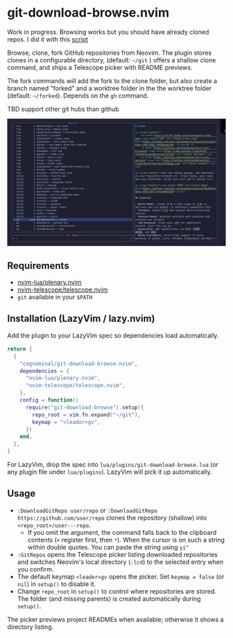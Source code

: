 # git-download-browse.nvim

Work in progress. Browsing works but you should have already cloned repos.
I did it with this [script](https://gist.github.com/cognominal/e81918a1444f1130f4256a7e578f7550)

Browse, clone, fork GitHub repositories from Neovim. The plugin stores clones
in a configurable directory, (default: `~/git` )
offers a shallow clone command, and ships a Telescope
picker with README previews.

The fork commands will add the fork to the clone folder, but also create
a branch named "forked" and a worktree folder in the the worktree folder
(default: `~/forked`). Depends on the `gh` command.

TBD support other git hubs than github

![screenshot](./assets/screenshot.png)

## Requirements

- [nvim-lua/plenary.nvim](https://github.com/nvim-lua/plenary.nvim)
- [nvim-telescope/telescope.nvim](https://github.com/nvim-telescope/telescope.nvim)
- `git` available in your `$PATH`

## Installation (LazyVim / lazy.nvim)

Add the plugin to your LazyVim spec so dependencies load automatically.

```lua
return {
  {
    "cognominal/git-download-browse.nvim",
    dependencies = {
      "nvim-lua/plenary.nvim",
      "nvim-telescope/telescope.nvim",
    },
    config = function()
      require("git-download-browse").setup({
        repo_root = vim.fn.expand("~/git"),
        keymap = "<leader>gv",
      })
    end,
  },
}
```

For LazyVim, drop the spec into `lua/plugins/git-download-browse.lua`
(or any
plugin file under `lua/plugins`). LazyVim will pick it up automatically.

## Usage

- `:DownloadGitRepo user/repo` or `:DownloadGitRepo https://github.com/user/repo`
  clones the repository (shallow) into `<repo_root>/user---repo`.
  - If you omit the argument, the command falls back to the clipboard contents
    (`+` register first, then `*`). When the cursor is on such a string within double quotes.
  You can paste the string using `yi"`
- `:GitRepos` opens the Telescope picker listing downloaded repositories and
  switches Neovim's local directory (`:lcd`) to the selected entry when you
  confirm.
- The default keymap `<leader>gv` opens the picker. Set `keymap = false` (or
  `nil`) in `setup()` to disable it.
- Change `repo_root` in `setup()` to control where repositories are stored. The
  folder (and missing parents) is created automatically during `setup()`.

The picker previews project READMEs when available; otherwise it shows a
directory listing.
